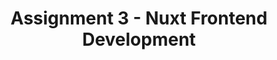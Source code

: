 ---
layout: layouts/assignment.njk
title: Assignment 3 - Nuxt Frontend Development
description: Set up nuxt and create a component and navigation.
---